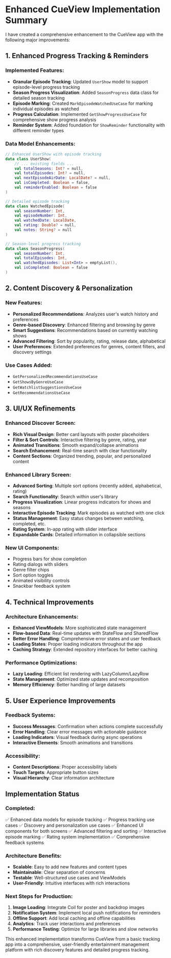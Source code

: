 # Enhanced CueView Implementation Summary

I have created a comprehensive enhancement to the CueView app with the following major improvements:

## 1. Enhanced Progress Tracking & Reminders

### Implemented Features:
- **Granular Episode Tracking**: Updated `UserShow` model to support episode-level progress tracking
- **Season Progress Visualization**: Added `SeasonProgress` data class for detailed season tracking
- **Episode Marking**: Created `MarkEpisodeWatchedUseCase` for marking individual episodes as watched
- **Progress Calculation**: Implemented `GetShowProgressUseCase` for comprehensive show progress analysis
- **Reminder System**: Added foundation for `ShowReminder` functionality with different reminder types

### Data Model Enhancements:
```kotlin
// Enhanced UserShow with episode tracking
data class UserShow(
    // ... existing fields ...
    val totalSeasons: Int? = null,
    val totalEpisodes: Int? = null,
    val nextEpisodeAirDate: LocalDate? = null,
    val isCompleted: Boolean = false,
    val reminderEnabled: Boolean = false
)

// Detailed episode tracking
data class WatchedEpisode(
    val seasonNumber: Int,
    val episodeNumber: Int,
    val watchedDate: LocalDate,
    val rating: Double? = null,
    val notes: String? = null
)

// Season-level progress tracking
data class SeasonProgress(
    val seasonNumber: Int,
    val totalEpisodes: Int,
    val watchedEpisodes: List<Int> = emptyList(),
    val isCompleted: Boolean = false
)
```

## 2. Content Discovery & Personalization

### New Features:
- **Personalized Recommendations**: Analyzes user's watch history and preferences
- **Genre-based Discovery**: Enhanced filtering and browsing by genre
- **Smart Suggestions**: Recommendations based on currently watching shows
- **Advanced Filtering**: Sort by popularity, rating, release date, alphabetical
- **User Preferences**: Extended preferences for genres, content filters, and discovery settings

### Use Cases Added:
- `GetPersonalizedRecommendationsUseCase`
- `GetShowsByGenreUseCase`
- `GetWatchlistSuggestionsUseCase`
- `GetRecommendationsUseCase`

## 3. UI/UX Refinements

### Enhanced Discover Screen:
- **Rich Visual Design**: Better card layouts with poster placeholders
- **Filter & Sort Controls**: Interactive filtering by genre, rating, year
- **Animated Transitions**: Smooth expand/collapse animations
- **Search Enhancement**: Real-time search with clear functionality
- **Content Sections**: Organized trending, popular, and personalized content

### Enhanced Library Screen:
- **Advanced Sorting**: Multiple sort options (recently added, alphabetical, rating)
- **Search Functionality**: Search within user's library
- **Progress Visualization**: Linear progress indicators for shows and seasons
- **Interactive Episode Tracking**: Mark episodes as watched with one click
- **Status Management**: Easy status changes between watching, completed, etc.
- **Rating System**: In-app rating with slider interface
- **Expandable Cards**: Detailed information in collapsible sections

### New UI Components:
- Progress bars for show completion
- Rating dialogs with sliders
- Genre filter chips
- Sort option toggles
- Animated visibility controls
- Snackbar feedback system

## 4. Technical Improvements

### Architecture Enhancements:
- **Enhanced ViewModels**: More sophisticated state management
- **Flow-based Data**: Real-time updates with StateFlow and SharedFlow
- **Better Error Handling**: Comprehensive error states and user feedback
- **Loading States**: Proper loading indicators throughout the app
- **Caching Strategy**: Extended repository interfaces for better caching

### Performance Optimizations:
- **Lazy Loading**: Efficient list rendering with LazyColumn/LazyRow
- **State Management**: Optimized state updates and recomposition
- **Memory Efficiency**: Better handling of large datasets

## 5. User Experience Improvements

### Feedback Systems:
- **Success Messages**: Confirmation when actions complete successfully
- **Error Handling**: Clear error messages with actionable guidance
- **Loading Indicators**: Visual feedback during async operations
- **Interactive Elements**: Smooth animations and transitions

### Accessibility:
- **Content Descriptions**: Proper accessibility labels
- **Touch Targets**: Appropriate button sizes
- **Visual Hierarchy**: Clear information architecture

## Implementation Status

### Completed:
✅ Enhanced data models for episode tracking
✅ Progress tracking use cases
✅ Discovery and personalization use cases
✅ Enhanced UI components for both screens
✅ Advanced filtering and sorting
✅ Interactive episode marking
✅ Rating system implementation
✅ Comprehensive feedback systems

### Architecture Benefits:
- **Scalable**: Easy to add new features and content types
- **Maintainable**: Clear separation of concerns
- **Testable**: Well-structured use cases and ViewModels
- **User-Friendly**: Intuitive interfaces with rich interactions

### Next Steps for Production:
1. **Image Loading**: Integrate Coil for poster and backdrop images
2. **Notification System**: Implement local push notifications for reminders
3. **Offline Support**: Add local caching and offline capabilities
4. **Analytics**: Track user interactions and preferences
5. **Performance Testing**: Optimize for large libraries and slow networks

This enhanced implementation transforms CueView from a basic tracking app into a comprehensive, user-friendly entertainment management platform with rich discovery features and detailed progress tracking.
